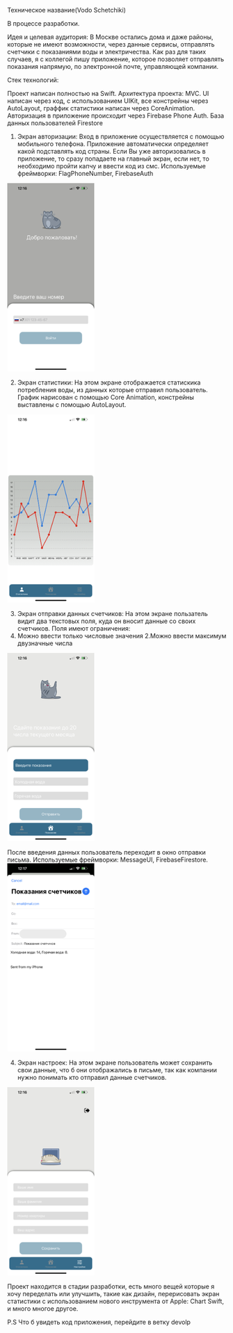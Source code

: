Техническое название(Vodo Schetchiki)

В процессе разработки.

Идея и целевая аудитория:
В Москве остались дома и даже районы, которые не имеют возможности, 
через данные сервисы, отправлять счетчики с показаниями воды и электричества.
Как раз для таких случаев, я с коллегой пишу приложение, которое позволяет 
отправлять показания напрямую, по электронной почте, управляющей компании. 

Стек технологий: 

Проект написан полностью на Swift. 
Архитектура проекта:
MVC.
UI написан через код, с использованием UIKit, 
все констрейны через AutoLayout, граффик статистики написан через CoreAnimation.
Авторизация в приложение происходит через Firebase Phone Auth.
База данных пользователей Firestore

1. Экран авторизации:
Вход в приложение осуществляется с помощью мобильного телефона. 
Приложение автоматически определяет какой подставлять код страны. 
Если Вы уже авторизовались в приложение, то сразу попадаете на главный экран,
если нет, то необходимо пройти капчу и ввести код из смс.
Используемые фреймворки: FlagPhoneNumber, FirebaseAuth
<img src="https://github.com/AleksandrShlepkin/vodoSchetchiki/blob/main/vodoSchetchiki/Assets.xcassets/LoginView.PNG" width="200">

2. Экран статистики:
На этом экране отображается статискика потребления воды, из данных которые отправил пользователь. 
График нарисован с помощью Core Animation, констрейны выставлены с помощью AutoLayout.
<img src="https://github.com/AleksandrShlepkin/vodoSchetchiki/blob/main/vodoSchetchiki/Assets.xcassets/StatisticsView.PNG" width="200">

3. Экран отправки данных счетчиков:
На этом экране пользатель видит два текстовых поля,
куда он вносит данные со своих счетчиков.
Поля имеют ограничения: 
1. Можно ввести только числовые значения
2.Можно ввести максимум двузначные числа
<img src="https://github.com/AleksandrShlepkin/vodoSchetchiki/blob/main/vodoSchetchiki/Assets.xcassets/MainView.PNG" width="200">

После введения данных пользователь переходит в окно отправки письма.
Используемые фреймворки: MessageUI, FirebaseFirestore.
<img src="https://github.com/AleksandrShlepkin/vodoSchetchiki/blob/main/vodoSchetchiki/Assets.xcassets/MailView.PNG" width="200">

4. Экран настроек:
На этом экране пользователь может сохранить свои данные,
что б они отображались в письме,
так как компании нужно понимать кто отправил данные счетчиков.
<img src="https://github.com/AleksandrShlepkin/vodoSchetchiki/blob/main/vodoSchetchiki/Assets.xcassets/SettingsView.PNG" width="200">

Проект находится в стадии разработки, есть много вещей которые я хочу переделать или улучшить, такие как дизайн, перерисовать экран статистики
с использованием нового инструмента от Apple: Chart Swift, и много многое другое.


P.S Что б увидеть код приложения, перейдите в ветку devolp
